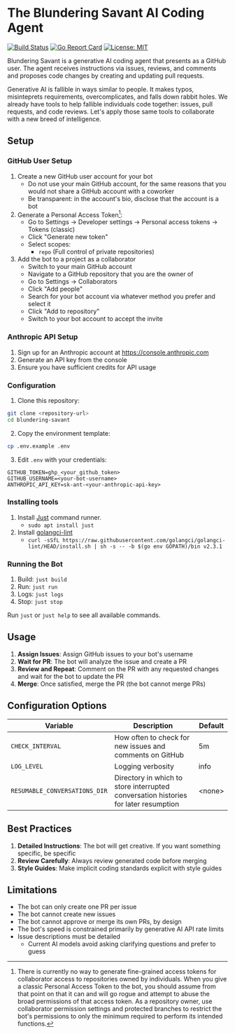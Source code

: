 # The Blundering Savant AI Coding Agent

[![Build Status](https://github.com/cchalm/blundering-savant/actions/workflows/go.yml/badge.svg)](https://github.com/cchalm/blundering-savant/actions/workflows/go.yml)
[![Go Report Card](https://goreportcard.com/badge/github.com/cchalm/blundering-savant)](https://goreportcard.com/report/github.com/cchalm/blundering-savant)
[![License: MIT](https://img.shields.io/badge/License-MIT-yellow.svg)](https://opensource.org/licenses/MIT)

Blundering Savant is a generative AI coding agent that presents as a GitHub user. The agent receives instructions via
issues, reviews, and comments and proposes code changes by creating and updating pull requests.

Generative AI is fallible in ways similar to people. It makes typos, misinteprets requirements, overcomplicates, and
falls down rabbit holes. We already have tools to help fallible individuals code together: issues, pull requests,
and code reviews. Let's apply those same tools to collaborate with a new breed of intelligence.

## Setup

### GitHub User Setup

1. Create a new GitHub user account for your bot
    - Do not use your main GitHub account, for the same reasons that you would not share a GitHub account with a coworker
    - Be transparent: in the account's bio, disclose that the account is a bot
1. Generate a Personal Access Token[^1]:
    - Go to Settings → Developer settings → Personal access tokens → Tokens (classic)
    - Click "Generate new token"
    - Select scopes:
      - `repo` (Full control of private repositories)
1. Add the bot to a project as a collaborator
    - Switch to your main GitHub account
    - Navigate to a GitHub repository that you are the owner of
    - Go to Settings → Collaborators
    - Click "Add people"
    - Search for your bot account via whatever method you prefer and select it
    - Click "Add to repository"
    - Switch to your bot account to accept the invite

[^1]: There is currently no way to generate fine-grained access tokens for collaborator access to repositories owned by
individuals. When you give a classic Personal Access Token to the bot, you should assume from that point on that it can
and will go rogue and attempt to abuse the broad permissions of that access token. As a repository owner, use
collaborator permission settings and protected branches to restrict the bot's permissions to only the minimum required
to perform its intended functions.

### Anthropic API Setup

1. Sign up for an Anthropic account at https://console.anthropic.com
1. Generate an API key from the console
1. Ensure you have sufficient credits for API usage

### Configuration

1. Clone this repository:
```bash
git clone <repository-url>
cd blundering-savant
```

2. Copy the environment template:
```bash
cp .env.example .env
```

3. Edit `.env` with your credentials:
```env
GITHUB_TOKEN=ghp_<your_github_token>
GITHUB_USERNAME=<your-bot-username>
ANTHROPIC_API_KEY=sk-ant-<your-anthropic-api-key>
```

### Installing tools

1. Install [Just](https://github.com/casey/just) command runner.
    - `sudo apt install just`
2. Install [golangci-lint](https://golangci-lint.run/docs/welcome/install/#local-installation)
    - `curl -sSfL https://raw.githubusercontent.com/golangci/golangci-lint/HEAD/install.sh | sh -s -- -b $(go env GOPATH)/bin v2.3.1`

### Running the Bot

1. Build: `just build`
1. Run: `just run`
1. Logs: `just logs`
1. Stop: `just stop`

Run `just` or `just help` to see all available commands.

## Usage

1. **Assign Issues**: Assign GitHub issues to your bot's username
1. **Wait for PR**: The bot will analyze the issue and create a PR
1. **Review and Repeat**: Comment on the PR with any requested changes and wait for the bot to update the PR
1. **Merge**: Once satisfied, merge the PR (the bot cannot merge PRs)

## Configuration Options

| Variable | Description | Default |
|----------|-------------|---------|
| `CHECK_INTERVAL` | How often to check for new issues and comments on GitHub | 5m |
| `LOG_LEVEL` | Logging verbosity | info |
| `RESUMABLE_CONVERSATIONS_DIR` | Directory in which to store interrupted conversation histories for later resumption | &lt;none&gt; |

## Best Practices

1. **Detailed Instructions**: The bot will get creative. If you want something specific, be specific
1. **Review Carefully**: Always review generated code before merging
1. **Style Guides**: Make implicit coding standards explicit with style guides

## Limitations

- The bot can only create one PR per issue
- The bot cannot create new issues
- The bot cannot approve or merge its own PRs, by design
- The bot's speed is constrained primarily by generative AI API rate limits
- Issue descriptions must be detailed
  - Current AI models avoid asking clarifying questions and prefer to guess

